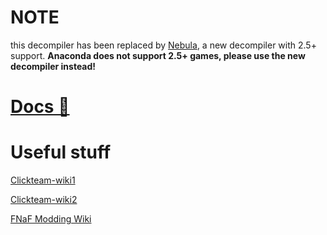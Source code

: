 # NOTE 

this decompiler has been replaced by [Nebula](https://github.com/AITYunivers/NebulaFD), a new decompiler with 2.5+ support. **Anaconda does not support 2.5+ games, please use the new decompiler instead!**

# [Docs 📁](/docs/)

# Useful stuff

[Clickteam-wiki1](https://clickwiki.github.io/chowdren/platforms/#Windows)

[Clickteam-wiki2](https://clickwiki.github.io/mediawiki-archive/wiki/Chowdren/Platforms)

[FNaF Modding Wiki](https://web.archive.org/web/20220620114040/https://fnafmodding.fandom.com/wiki/Code_Decompiling)
